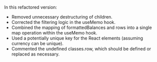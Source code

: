 In this refactored version:

- Removed unnecessary destructuring of children.
- Corrected the filtering logic in the useMemo hook.
- Combined the mapping of formattedBalances and rows into a single map operation within the useMemo hook.
- Used a potentially unique key for the React elements (assuming currency can be unique).
- Commented the undefined classes.row, which should be defined or replaced as necessary.